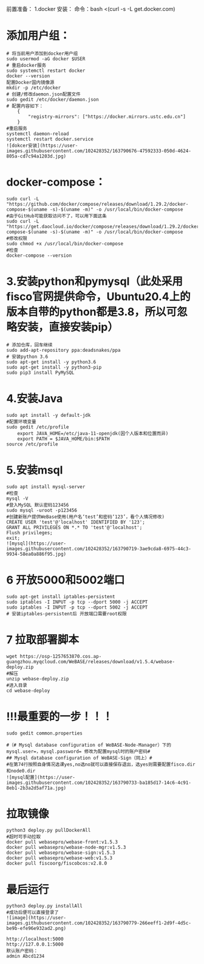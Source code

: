 前置准备：
1.docker 安装：
命令：bash <(curl -s -L get.docker.com)
# 添加用户组：
	# 将当前用户添加到docker用户组
	sudo usermod -aG docker $USER
	# 重启docker服务
	sudo systemctl restart docker
	docker --version
	配置Docker国内镜像源
	mkdir -p /etc/docker
	# 创建/修改daemon.json配置文件
	sudo gedit /etc/docker/daemon.json
	# 配置内容如下：
		{
			"registry-mirrors": ["https://docker.mirrors.ustc.edu.cn"]
		}
	#重启服务
	systemctl daemon-reload
	systemctl restart docker.service
	![dokcer安装](https://user-images.githubusercontent.com/102428352/163790676-47592333-050d-4624-805a-cd7c94a1203d.jpg)


# docker-compose：
	sudo curl -L "https://github.com/docker/compose/releases/download/1.29.2/docker-compose-$(uname -s)-$(uname -m)" -o /usr/local/bin/docker-compose
	#由于GitHub可能获取访问不了，可以用下面这条
	sudo curl -L "https://get.daocloud.io/docker/compose/releases/download/1.29.2/docker-compose-$(uname -s)-$(uname -m)" -o /usr/local/bin/docker-compose
	#修改权限
	sudo chmod +x /usr/local/bin/docker-compose
	#检查
	docker-compose --version
	

# 3.安装python和pymysql（此处采用fisco官网提供命令，Ubuntu20.4上的版本自带的python都是3.8，所以可忽略安装，直接安装pip）
	# 添加仓库，回车继续
	sudo add-apt-repository ppa:deadsnakes/ppa
	# 安装python 3.6
	sudo apt-get install -y python3.6
	sudo apt-get install -y python3-pip
	sudo pip3 install PyMySQL

# 4.安装Java
	sudo apt install -y default-jdk
	#配置环境变量
	sudo gedit /etc/profile
		export JAVA_HOME=/etc/java-11-openjdk(因个人版本和位置而异)
		export PATH = $JAVA_HOME/bin:$PATH
	source /etc/profile

# 5.安装msql
	sudo apt install mysql-server
	#检查
	mysql -V
	#登入MySQL 默认密码123456
	sudo mysql -uroot -p123456
	#创建新账户提供WeBase使用(用户名‘test’和密码‘123’，看个人情况修改)
	CREATE USER 'test'@'localhost' IDENTIFIED BY '123';
	GRANT ALL PRIVILEGES ON *.* TO 'test'@'localhost';
	Flush privileges;
	exit;
	![mysql](https://user-images.githubusercontent.com/102428352/163790719-3ae9cda8-6975-44c3-9934-58ea0a886f95.jpg)


# 6 开放5000和5002端口
	sudo apt-get install iptables-persistent
	sudo iptables -I INPUT -p tcp --dport 5000 -j ACCEPT
	sudo iptables -I INPUT -p tcp --dport 5002 -j ACCEPT
	# 安装iptables-persistent后 开放端口需要root权限

# 7 拉取部署脚本
	wget https://osp-1257653870.cos.ap-guangzhou.myqcloud.com/WeBASE/releases/download/v1.5.4/webase-deploy.zip
	#解压
	unzip webase-deploy.zip
	#进入目录
	cd webase-deploy

# !!!最重要的一步！！！
	sudo gedit common.properties

	#（# Mysql database configuration of WeBASE-Node-Manager）下的mysql.user=，mysql.password= 修改为配置mysql时的账户密码#
	## Mysql database configuration of WeBASE-Sign（同上）#
	#在第74行按照自身情况选课yes,no选no就可以直接保存退出，选yes则需要配置fisco.dir和node0.dir
	![mysql配置](https://user-images.githubusercontent.com/102428352/163790733-ba185d17-14c6-4c91-8eb1-2b3a2d5af71a.jpg)


#	拉取镜像
	python3 deploy.py pullDockerAll	
	#超时可手动拉取
	docker pull webasepro/webase-front:v1.5.3
	docker pull webasepro/webase-node-mgr:v1.5.3
	docker pull webasepro/webase-sign:v1.5.3
	docker pull webasepro/webase-web:v1.5.3
	docker pull fiscoorg/fiscobcos:v2.8.0

# 最后运行
	python3 deploy.py installAll
	#成功后便可以直接登录了
	![image](https://user-images.githubusercontent.com/102428352/163790779-266eeff1-2d9f-4d5c-be9b-efe96e932ad2.png)

	http://localhost:5000
	http://127.0.0.1:5000	
	默认账户密码：
	admin Abcd1234








